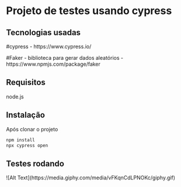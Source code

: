 <h1>Projeto de testes usando cypress</h1>

<h2>Tecnologias usadas</h2>
<p>#cypress - https://www.cypress.io/<p>
<p>#Faker - biblioteca para gerar dados aleatórios - https://www.npmjs.com/package/faker<p>
  
## Requisitos
  node.js
  
## Instalação
  Após clonar o projeto
```bash
npm install
npx cypress open
```

<h2>Testes rodando</h2>
![Alt Text](https://media.giphy.com/media/vFKqnCdLPNOKc/giphy.gif)
